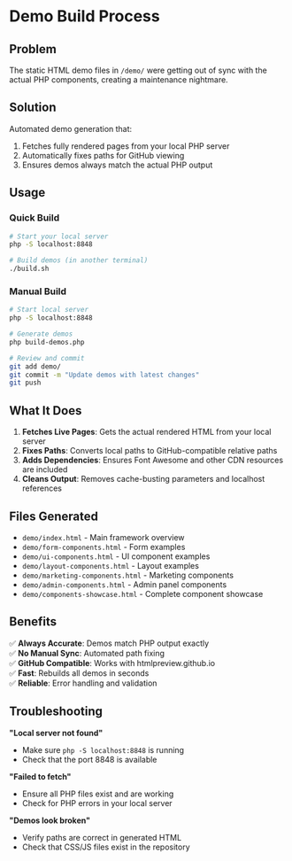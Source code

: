 # Demo Build Process

## Problem
The static HTML demo files in `/demo/` were getting out of sync with the actual PHP components, creating a maintenance nightmare.

## Solution
Automated demo generation that:
1. Fetches fully rendered pages from your local PHP server
2. Automatically fixes paths for GitHub viewing
3. Ensures demos always match the actual PHP output

## Usage

### Quick Build
```bash
# Start your local server
php -S localhost:8848

# Build demos (in another terminal)
./build.sh
```

### Manual Build
```bash
# Start local server
php -S localhost:8848

# Generate demos
php build-demos.php

# Review and commit
git add demo/
git commit -m "Update demos with latest changes"
git push
```

## What It Does

1. **Fetches Live Pages**: Gets the actual rendered HTML from your local server
2. **Fixes Paths**: Converts local paths to GitHub-compatible relative paths
3. **Adds Dependencies**: Ensures Font Awesome and other CDN resources are included
4. **Cleans Output**: Removes cache-busting parameters and localhost references

## Files Generated

- `demo/index.html` - Main framework overview
- `demo/form-components.html` - Form examples  
- `demo/ui-components.html` - UI component examples
- `demo/layout-components.html` - Layout examples
- `demo/marketing-components.html` - Marketing components
- `demo/admin-components.html` - Admin panel components
- `demo/components-showcase.html` - Complete component showcase

## Benefits

✅ **Always Accurate**: Demos match PHP output exactly  
✅ **No Manual Sync**: Automated path fixing  
✅ **GitHub Compatible**: Works with htmlpreview.github.io  
✅ **Fast**: Rebuilds all demos in seconds  
✅ **Reliable**: Error handling and validation  

## Troubleshooting

**"Local server not found"**
- Make sure `php -S localhost:8848` is running
- Check that the port 8848 is available

**"Failed to fetch"**
- Ensure all PHP files exist and are working
- Check for PHP errors in your local server

**"Demos look broken"**
- Verify paths are correct in generated HTML
- Check that CSS/JS files exist in the repository